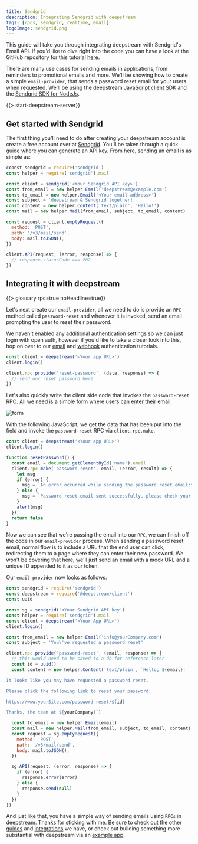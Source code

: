 ```yaml
---
title: Sendgrid
description: Integrating Sendgrid with deepstream
tags: [rpcs, sendgrid, realtime, email]
logoImage: sendgrid.png
---
```

This guide will take you through integrating deepstream with Sendgrid's Email API. If you'd like to dive right into the code you can have a look at the GitHub repository for this tutorial [here](https://github.com/deepstreamIO/dsh-demo-sendgrid-integration).

There are many use cases for sending emails in applications, from reminders to promotional emails and more. We'll be showing how to create a simple `email-provider`, that sends a password reset email for your users when requested. We'll be using the deepstream [JavaScript client SDK](/docs/client-js/client/) and the [Sendgrid SDK for NodeJs](https://github.com/sendgrid/sendgrid-nodejs).

{{> start-deepstream-server}}

## Get started with Sendgrid

The first thing you'll need to do after creating your deepstream account is create a free account over at [Sendgrid](https://www.sendgrid.com/). You'll be taken through a quick guide where you can generate an API key. From here, sending an email is as simple as:

```javascript
cconst sendgrid = require('sendgrid')
const helper = require('sendgrid').mail

const client = sendgrid('<Your Sendgrid API key>')
const from_email = new helper.Email('deepstream@example.com')
const to_email = new helper.Email('<Your email address>')
const subject = 'deepstream & Sendgrid together!'
const content = new helper.Content('text/plain', 'Hello!')
const mail = new helper.Mail(from_email, subject, to_email, content)

const request = client.emptyRequest({
  method: 'POST',
  path: '/v3/mail/send',
  body: mail.toJSON(),
})

client.API(request, (error, response) => {
  // response.statusCode === 202
})
```

## Integrating it with deepstream

{{> glossary rpc=true noHeadline=true}}


Let's next create our `email-provider`, all we need to do is provide an `RPC` method called `password-reset` and whenever it is invoked, send an email prompting the user to reset their password.

We haven't enabled any additional authentication settings so we can just login with open auth, however if you'd like to take a closer look into this, hop on over to our [email](/tutorials/guides/email-auth) and [webhook](/tutorials/guides/http-webhook-auth) authentication tutorials.

```javascript
const client = deepstream('<Your app URL>')
client.login()

client.rpc.provide('reset-password', (data, response) => {
  // send our reset password here
})
```

Let's also quickly write the client side code that invokes the `password-reset` RPC. All we need is a simple form where users can enter their email.

![form](form.png)

With the following JavaScript, we get the data that has been put into the field and invoke the `password-reset` RPC via `client.rpc.make`.

```javascript
const client = deepstream('<Your app URL>')
client.login()

function resetPassword() {
  const email = document.getElementById('name').email
  client.rpc.make('password-reset', email, (error, result) => {
    let msg
    if (error) {
      msg = `An error occurred while sending the password reset email:${error}`
    } else {
      msg = `Password reset email sent successfully, please check your inbox`
    }
    alert(msg)
  })
  return false
}
```

Now we can see that we're passing the email into our `RPC`, we can finish off the code in our `email-provider` process. When sending a password reset email, normal flow is to include a URL that the end user can click, redirecting them to a page where they can enter their new password. We won't be covering that here, we'll just send an email with a mock URL and a unique ID appended to it as our token.

Our `email-provider` now looks as follows:

```javascript
const sendgrid = require('sendgrid')
const deepstream = require('@deepstream/client')
const uuid

const sg = sendgrid('<Your Sendgrid API key')
const helper = require('sendgrid').mail
const client = deepstream('<Your App URL>')
client.login()

const from_email = new helper.Email('info@yourCompany.com')
const subject = 'You\'ve requested a password reset'

client.rpc.provide('password-reset', (email, response) => {
  // this would need to be saved to a db for reference later
  const id = uuid()
  const content = new helper.Content('text/plain', `Hello, ${email}!

It looks like you may have requested a password reset.

Please click the following link to reset your password:

https://www.yourSite.com/password-reset/${id}

Thanks, the team at ${yourCompany}`)

  const to_email = new helper.Email(email)
  const mail = new helper.Mail(from_email, subject, to_email, content)
  const request = sg.emptyRequest({
    method: 'POST',
    path: '/v3/mail/send',
    body: mail.toJSON(),
  })

  sg.API(request, (error, response) => {
    if (error) {
      response.error(error)
    } else {
      response.send(null)
    }
  })
})
```

And just like that, you have a simple way of sending emails using `RPCs` in deepstream. Thanks for sticking with me. Be sure to check out the other [guides](/tutorials/#guides) and [integrations](/tutorials/#integrations) we have, or check out building something more substantial with deepstream via an [example app](/tutorials/#example-apps).
